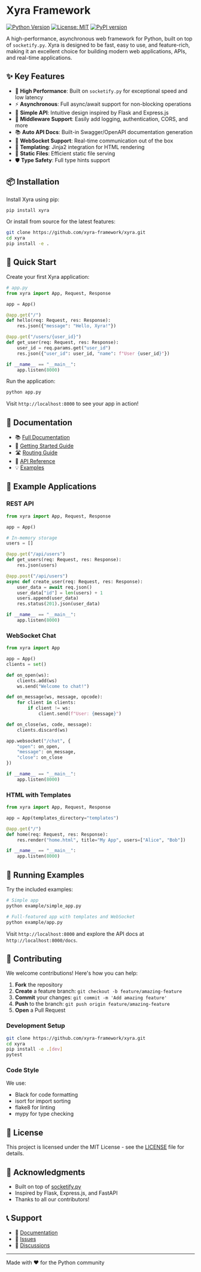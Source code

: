 # Xyra Framework

[![Python Version](https://img.shields.io/badge/python-3.8+-blue.svg)](https://www.python.org/downloads/)
[![License: MIT](https://img.shields.io/badge/License-MIT-yellow.svg)](https://opensource.org/licenses/MIT)
[![PyPI version](https://badge.fury.io/py/xyra.svg)](https://pypi.org/project/xyra/)

A high-performance, asynchronous web framework for Python, built on top of `socketify.py`. Xyra is designed to be fast, easy to use, and feature-rich, making it an excellent choice for building modern web applications, APIs, and real-time applications.

## ✨ Key Features

- 🚀 **High Performance**: Built on `socketify.py` for exceptional speed and low latency
- ⚡ **Asynchronous**: Full async/await support for non-blocking operations
- 🎯 **Simple API**: Intuitive design inspired by Flask and Express.js
- 🔧 **Middleware Support**: Easily add logging, authentication, CORS, and more
- 📚 **Auto API Docs**: Built-in Swagger/OpenAPI documentation generation
- 🔌 **WebSocket Support**: Real-time communication out of the box
- 📄 **Templating**: Jinja2 integration for HTML rendering
- 📁 **Static Files**: Efficient static file serving
- 🛡️ **Type Safety**: Full type hints support

## 📦 Installation

Install Xyra using pip:

```bash
pip install xyra
```

Or install from source for the latest features:

```bash
git clone https://github.com/xyra-framework/xyra.git
cd xyra
pip install -e .
```

## 🚀 Quick Start

Create your first Xyra application:

```python
# app.py
from xyra import App, Request, Response

app = App()

@app.get("/")
def hello(req: Request, res: Response):
    res.json({"message": "Hello, Xyra!"})

@app.get("/users/{user_id}")
def get_user(req: Request, res: Response):
    user_id = req.params.get("user_id")
    res.json({"user_id": user_id, "name": f"User {user_id}"})

if __name__ == "__main__":
    app.listen(8000)
```

Run the application:

```bash
python app.py
```

Visit `http://localhost:8000` to see your app in action!

## 📖 Documentation

- 📚 [Full Documentation](docs/README.md)
- 🚀 [Getting Started Guide](docs/getting-started.md)
- 🛣️ [Routing Guide](docs/routing.md)
- 📝 [API Reference](docs/api-reference.md)
- 💡 [Examples](docs/examples.md)

## 🎯 Example Applications

### REST API

```python
from xyra import App, Request, Response

app = App()

# In-memory storage
users = []

@app.get("/api/users")
def get_users(req: Request, res: Response):
    res.json(users)

@app.post("/api/users")
async def create_user(req: Request, res: Response):
    user_data = await req.json()
    user_data["id"] = len(users) + 1
    users.append(user_data)
    res.status(201).json(user_data)

if __name__ == "__main__":
    app.listen(8000)
```

### WebSocket Chat

```python
from xyra import App

app = App()
clients = set()

def on_open(ws):
    clients.add(ws)
    ws.send("Welcome to chat!")

def on_message(ws, message, opcode):
    for client in clients:
        if client != ws:
            client.send(f"User: {message}")

def on_close(ws, code, message):
    clients.discard(ws)

app.websocket("/chat", {
    "open": on_open,
    "message": on_message,
    "close": on_close
})

if __name__ == "__main__":
    app.listen(8000)
```

### HTML with Templates

```python
from xyra import App, Request, Response

app = App(templates_directory="templates")

@app.get("/")
def home(req: Request, res: Response):
    res.render("home.html", title="My App", users=["Alice", "Bob"])

if __name__ == "__main__":
    app.listen(8000)
```

## 🏃 Running Examples

Try the included examples:

```bash
# Simple app
python example/simple_app.py

# Full-featured app with templates and WebSocket
python example/app.py
```

Visit `http://localhost:8000` and explore the API docs at `http://localhost:8000/docs`.

## 🤝 Contributing

We welcome contributions! Here's how you can help:

1. **Fork** the repository
2. **Create** a feature branch: `git checkout -b feature/amazing-feature`
3. **Commit** your changes: `git commit -m 'Add amazing feature'`
4. **Push** to the branch: `git push origin feature/amazing-feature`
5. **Open** a Pull Request

### Development Setup

```bash
git clone https://github.com/xyra-framework/xyra.git
cd xyra
pip install -e .[dev]
pytest
```

### Code Style

We use:
- Black for code formatting
- isort for import sorting
- flake8 for linting
- mypy for type checking

## 📄 License

This project is licensed under the MIT License - see the [LICENSE](LICENSE) file for details.

## 🙏 Acknowledgments

- Built on top of [socketify.py](https://github.com/cirospaciari/socketify.py)
- Inspired by Flask, Express.js, and FastAPI
- Thanks to all our contributors!

## 📞 Support

- 📖 [Documentation](docs/README.md)
- 🐛 [Issues](https://github.com/xyra-framework/xyra/issues)
- 💬 [Discussions](https://github.com/xyra-framework/xyra/discussions)

---

Made with ❤️ for the Python community